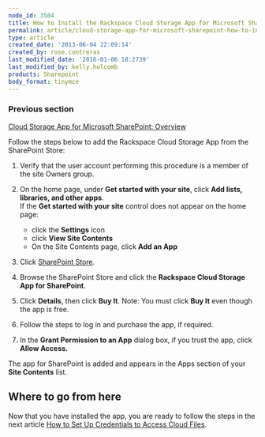 ```yaml
---
node_id: 3504
title: How to Install the Rackspace Cloud Storage App for Microsoft SharePoint
permalink: article/cloud-storage-app-for-microsoft-sharepoint-how-to-install
type: article
created_date: '2013-06-04 22:09:14'
created_by: rose.contreras
last_modified_date: '2016-01-06 18:2739'
last_modified_by: kelly.holcomb
products: Sharepoint
body_format: tinymce
---
```


### Previous section

[Cloud Storage App for Microsoft SharePoint:
Overview](http://www.rackspace.com/knowledge_center/article/cloud-storage-app-for-microsoft-sharepoint-overview)

Follow the steps below to add the Rackspace Cloud Storage App from the
SharePoint Store:

 

1.  Verify that the user account performing this procedure is a member
    of the site Owners group.
2.  On the home page, under **Get started with your site**, click **Add
    lists, libraries, and other apps**.\
     If the **Get started with your site** control does not appear on
    the home page:
    -   click the **Settings** icon
    -   click **View Site Contents**
    -   On the Site Contents page, click **Add an App**

3.  Click [SharePoint
    Store](http://office.microsoft.com/en-us/store/rackspace-cloud-storage-app-for-microsoft-sharepoint-WA104094200.aspx?redir=0).
4.  Browse the SharePoint Store and click the **Rackspace Cloud Storage
    App for SharePoint**.
5.  Click **Details**, then click **Buy It**. Note: You must click **Buy
    It** even though the app is free.
6.  Follow the steps to log in and purchase the app, if required.
7.  In the **Grant Permission to an App** dialog box, if you trust the
    app, click **Allow Access.**

The app for SharePoint is added and appears in the Apps section of your
**Site Contents** list.

 

Where to go from here
---------------------

Now that you have installed the app, you are ready to follow the steps
in the next article [How to Set Up Credentials to Access Cloud
Files](http://www.rackspace.com/knowledge_center/article/cloud-storage-app-for-microsoft-sharepoint-how-to-set-up-credentials-to-access-cloud-files).

